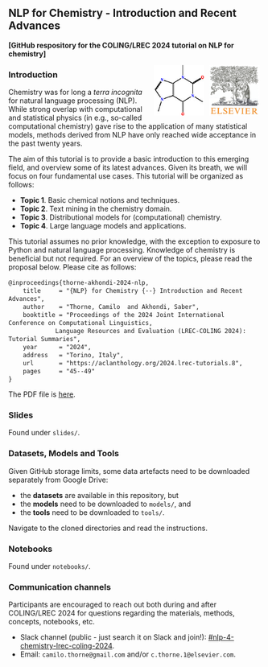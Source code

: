 ## NLP for Chemistry - Introduction and Recent Advances

**[GitHub respository for the COLING/LREC 2024 tutorial on NLP for chemistry]**

<img align="right" src="./cover-logos/logo-elsevier.jpg" alt="logo" width="100" height="100" hspace="5">
<img align="right" src="./cover-logos/caffeine-molecule.jpg" alt="molecule" width="100" height="100" hspace="5">

### Introduction

Chemistry was for long a *terra incognita* for natural language processing (NLP). While strong overlap with computational and statistical physics (in e.g., so-called computational chemistry) gave rise to the application of many statistical models, methods derived from NLP have only reached wide acceptance in the past twenty years.

The aim of this tutorial is to provide a basic introduction to this emerging field, and overview some of its latest advances. Given its breath, we will focus on four fundamental use cases. This tutorial will be organized as follows:

* **Topic 1**. Basic chemical notions and techniques.
* **Topic 2**. Text mining in the chemistry domain.
* **Topic 3**. Distributional models for (computational) chemistry.
* **Topic 4**. Large language models and applications.

This tutorial assumes no prior knowledge, with the exception to exposure to Python and natural language processing. Knowledge of chemistry is beneficial but not required. For an overview of the topics, please read the proposal below. Please cite as follows:
```
@inproceedings{thorne-akhondi-2024-nlp,
    title     = "{NLP} for Chemistry {--} Introduction and Recent Advances",
    author    = "Thorne, Camilo  and Akhondi, Saber",
    booktitle = "Proceedings of the 2024 Joint International Conference on Computational Linguistics, 
	         Language Resources and Evaluation (LREC-COLING 2024): Tutorial Summaries",
    year      = "2024",
    address   = "Torino, Italy",
    url       = "https://aclanthology.org/2024.lrec-tutorials.8",
    pages     = "45--49"
}
```

The PDF file is [here](https://aclanthology.org/2024.lrec-tutorials.8/). 

### Slides

Found under `slides/`.

### Datasets, Models and Tools

Given GitHub storage limits, some data artefacts need to be downloaded separately from Google Drive:
- the **datasets** are available in this repository, but
- the **models** need to be downloaded to `models/`, and
- the **tools** need to be downloaded to `tools/`.
  
Navigate to the cloned directories and read the instructions.

### Notebooks

Found under `notebooks/`.

### Communication channels

Participants are encouraged to reach out both during and after COLING/LREC 2024 for questions regarding the materials, methods, concepts, notebooks, etc.

- Slack channel (public - just search it on Slack and join!): [#nlp-4-chemistry-lrec-coling-2024](https://app.slack.com/client/TFGK0D2HW/C071V80U57U).
- Email: `camilo.thorne@gmail.com` and/or `c.thorne.1@elsevier.com`.
